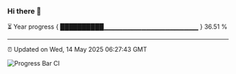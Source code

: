 ### Hi there 👋

⏳ Year progress { ██████████▁▁▁▁▁▁▁▁▁▁▁▁▁▁▁▁▁▁▁▁ } 36.51 %

---

⏰ Updated on Wed, 14 May 2025 06:27:43 GMT

![Progress Bar CI](https://github.com/liununu/liununu/workflows/Progress%20Bar%20CI/badge.svg)

